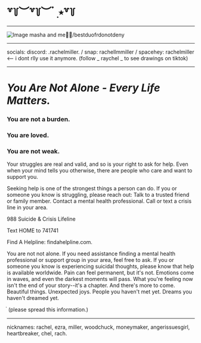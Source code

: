  #      ꒷꒦︶꒷꒦︶ ๋ ࣭ ⭑꒷꒦


***
![Image](https://github.com/user-attachments/assets/0df87420-66a1-4634-8b7f-3c7d907066e8)
masha and me💋💸/bestduofrdonotdeny
***
socials: discord: .rachelmiller. / snap: rachellmmiller / spacehey: rachelmiller <-- i dont rlly use it anymore.
(follow _ raychel _ to see drawings on tiktok)

***
# ***You Are Not Alone - Every Life Matters.***

### You are not a burden. 

### You are loved. 

### You are not weak. 

Your struggles are real and valid, and so is your right to ask for help. Even when your mind tells you otherwise, there are people who care and want to support you. 

Seeking help is one of the strongest things a person can do. If you or someone you know is struggling, please reach out: Talk to a trusted friend or family member. Contact a mental health professional. Call or text a crisis line in your area. 

988 Suicide & Crisis Lifeline 

Text HOME to 741741 

Find A Helpline: findahelpline.com. 

You are not not alone. If you need assistance finding a mental health professional or support group in your area, feel free to ask. If you or someone you know is experiencing suicidal thoughts, please know that help is available worldwide. Pain can feel permanent, but it's not. Emotions come in waves, and even the darkest moments will pass. What you're feeling now isn't the end of your story--it's a chapter. And there's more to come. Beautiful things. Unexpected joys. People you haven't met yet. Dreams you haven't dreamed yet.

่       (please spread this information.)
***

nicknames: rachel, ezra, miller, woodchuck, moneymaker, angerissuesgirl, heartbreaker, chel, rach.


